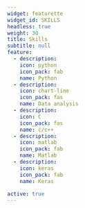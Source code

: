 ```yaml
---
widget: featurette
widget_id: SKILLS
headless: true
weight: 30
title: Skills
subtitle: null
feature:
  - description:
    icon: python
    icon_pack: fab
    name: Python
  - description:
    icon: chart-line
    icon_pack: fas
    name: Data analysis
  - description:
    icon: C
    icon_pack: fas
    name: c/c++
  - description:
    icon: matlab
    icon_pack: fab
    name: Matlab
  - description:
    icon: keras
    icon_pack: fab
    name: Keras
  
active: true
---
```

